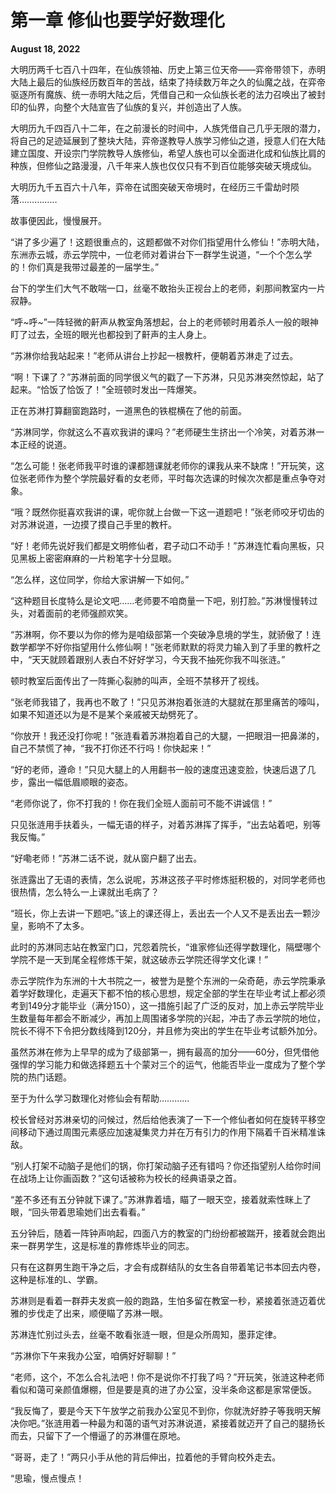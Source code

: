 # 第一章 修仙也要学好数理化

**August 18, 2022**

大明历两千七百八十四年，在仙族领袖、历史上第三位天帝——弈帝带领下，赤明大陆上最后的仙族经历数百年的苦战，结束了持续数万年之久的仙魔之战，在弈帝驱逐所有魔族、统一赤明大陆之后，凭借自己和一众仙族长老的法力召唤出了被封印的仙界，向整个大陆宣告了仙族的复兴，并创造出了人族。

大明历九千四百八十二年，在之前漫长的时间中，人族凭借自己几乎无限的潜力，将自己的足迹延展到了整块大陆，弈帝遂教导人族学习修仙之道，授意人们在大陆建立国度、开设宗门学院教导人族修仙，希望人族也可以全面进化成和仙族比肩的种族，但修仙之路漫漫，八千年来人族也仅仅只有不到百位能够突破天境成仙。

大明历九千五百六十八年，弈帝在试图突破天帝境时，在经历三千雷劫时陨落……………

故事便因此，慢慢展开。

“讲了多少遍了！这题很重点的，这题都做不对你们指望用什么修仙！”赤明大陆，东洲赤云城，赤云学院中，一位老师对着讲台下一群学生说道，“一个个怎么学的！你们真是我带过最差的一届学生。”

台下的学生们大气不敢喘一口，丝毫不敢抬头正视台上的老师，刹那间教室内一片寂静。

“呼~呼~”一阵轻微的鼾声从教室角落想起，台上的老师顿时用着杀人一般的眼神盯了过去，全班的眼光也都投到了鼾声的主人身上。

“苏淋你给我站起来！”老师从讲台上抄起一根教杆，便朝着苏淋走了过去。

“啊！下课了？”苏淋前面的同学很义气的戳了一下苏淋，只见苏淋突然惊起，站了起来。“恰饭了恰饭了！”全班顿时发出一阵爆笑。

正在苏淋打算翻窗跑路时，一道黑色的铁棍横在了他的前面。

“苏淋同学，你就这么不喜欢我讲的课吗？”老师硬生生挤出一个冷笑，对着苏淋一本正经的说道。

“怎么可能！张老师我平时谁的课都翘课就老师你的课我从来不缺席！”开玩笑，这位张老师作为整个学院最好看的女老师，平时每次选课的时候次次都是重点争夺对象。

“哦？既然你挺喜欢我讲的课，呢你就上台做一下这一道题吧！”张老师咬牙切齿的对苏淋说道，一边摸了摸自己手里的教杆。

“好！老师先说好我们都是文明修仙者，君子动口不动手！”苏淋连忙看向黑板，只见黑板上密密麻麻的一片粉笔字十分显眼。

“怎么样，这位同学，你给大家讲解一下如何。”

“这种题目长度特么是论文吧……老师要不咱商量一下吧，别打脸。”苏淋慢慢转过头，对着面前的老师强颜欢笑。

“苏淋啊，你不要以为你的修为是咱级部第一个突破净息境的学生，就骄傲了！连数学都学不好你指望用什么修仙啊！”张老师默默的将灵力输入到了手里的教杆之中，“天天就顾着跟别人表白不好好学习，今天我不抽死你我不叫张涟。”

顿时教室后面传出了一阵撕心裂肺的叫声，全班不禁移开了视线。

“张老师我错了，我再也不敢了！”只见苏淋抱着张涟的大腿就在那里痛苦的嚎叫，如果不知道还以为是不是某个亲戚被天劫劈死了。

“你放开！我还没打你呢！”张涟看着苏淋抱着自己的大腿，一把眼泪一把鼻涕的，自己不禁慌了神，“我不打你还不行吗！你快起来！”

“好的老师，遵命！”只见大腿上的人用翻书一般的速度迅速变脸，快速后退了几步，露出一幅低眉顺眼的姿态。

“老师你说了，你不打我的！你在我们全班人面前可不能不讲诚信！”

只见张涟用手扶着头，一幅无语的样子，对着苏淋挥了挥手，“出去站着吧，别等我反悔。”

“好嘞老师！”苏淋二话不说，就从窗户翻了出去。

张涟露出了无语的表情，怎么说呢，苏淋这孩子平时修炼挺积极的，对同学老师也很热情，怎么特么一上课就出毛病了？

“班长，你上去讲一下题吧。”该上的课还得上，丢出去一个人又不是丢出去一颗沙皇，影响不了太多。

此时的苏淋同志站在教室门口，咒怨着院长，“谁家修仙还得学数理化，隔壁哪个学院不是一天到尾全程修炼干架，就这破赤云学院还得学文化课！”

赤云学院作为东洲的十大书院之一，被誉为是整个东洲的一朵奇葩，赤云学院秉承着学好数理化，走遍天下都不怕的核心思想，规定全部的学生在毕业考试上都必须考到149分才能毕业（满分150），这一措施引起了广泛的反对，加上赤云学院毕业生数量每年都会不断减少，再加上周围诸多学院的兴起，冲击了赤云学院的地位，院长不得不下令把分数线降到120分，并且修为突出的学生在毕业考试额外加分。

虽然苏淋在修为上早早的成为了级部第一，拥有最高的加分——60分，但凭借他强悍的学习能力和做选择题五十个蒙对三个的运气，他能否毕业一度成为了整个学院的热门话题。

至于为什么学习数理化对修仙会有帮助…………

校长曾经对苏淋亲切的问候过，然后给他表演了一下一个修仙者如何在旋转平移空间移动下通过周围元素感应加速凝集灵力并在万有引力的作用下隔着千百米精准诛敌。

“别人打架不动脑子是他们的锅，你打架动脑子还有错吗？你还指望别人给你时间在战场上让你画函数？”这句话被称为校长的经典语录之首。

“差不多还有五分钟就下课了。”苏淋靠着墙，瞄了一眼天空，接着就索性眯上了眼，“回头带着思瑜她们出去看看。”

五分钟后，随着一阵钟声响起，四面八方的教室的门纷纷都被踹开，接着就会跑出来一群男学生，这是标准的靠修炼毕业的同志。

只有在这群男生跑干净之后，才会有成群结队的女生各自带着笔记书本回去内卷，这种是标准的L、学霸。

苏淋则是看着一群莽夫发疯一般的跑路，生怕多留在教室一秒，紧接着张涟迈着优雅的步伐走了出来，顺便瞄了苏淋一眼。

苏淋连忙别过头去，丝毫不敢看张涟一眼，但是众所周知，墨菲定律。

“苏淋你下午来我办公室，咱俩好好聊聊！”

“老师，这个，不怎么合礼法吧！你不是说你不打我了吗？”开玩笑，张涟这种老师看似和蔼可亲颜值爆棚，但是要是真的进了办公室，没半条命这都是家常便饭。

“我反悔了，要是今天下午放学之前我办公室见不到你，你就洗好脖子等我明天解决你吧。”张涟用着一种最为和蔼的语气对苏淋说道，紧接着就迈开了自己的腿扬长而去，只留下了一个懵逼了的苏淋僵在原地。

“哥哥，走了！”两只小手从他的背后伸出，拉着他的手臂向校外走去。

“思瑜，慢点慢点！

